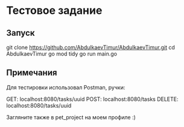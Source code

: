 # Тестовое задание

## Запуск

git clone https://github.com/AbdulkaevTimur/AbdulkaevTimur.git
cd AbdulkaevTimur
go mod tidy
go run main.go

## Примечания

Для тестировки использовал Postman, ручки: 

GET: localhost:8080/tasks/uuid
POST: localhost:8080/tasks
DELETE: localhost:8080/tasks/uuid

Загляните также в pet_project на моем профиле :)
